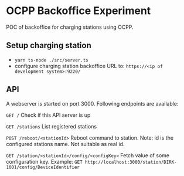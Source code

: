 # OCPP Backoffice Experiment

POC of backoffice for charging stations using OCPP.

## Setup charging station 

- `yarn ts-node ./src/server.ts`
- configure charging station backoffice URL to: `https://<ip of development system>:9220/`

## API

A webserver is started on port 3000. Following endpoints are available:

`GET /`
Check if this API server is up

`GET /stations`
List registered stations

`POST /reboot/<stationId>`
Reboot command to station. Note: id is the configured stations name. Not suitable as real id.

`GET /station/<stationId>/config/<configKey>`
Fetch value of some configuration key.
Example: `GET http://localhost:3000/station/DIRK-1001/config/DeviceIdentifier`
